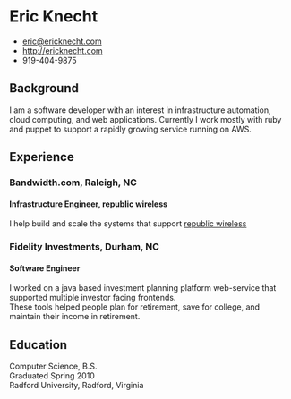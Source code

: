 # Eric Knecht

 * <eric@ericknecht.com>
 * <http://ericknecht.com>
 * 919-404-9875

## Background

I am a software developer with an interest in infrastructure automation, cloud computing, and web applications. 
Currently I work mostly with ruby and puppet to support a rapidly growing service running on AWS. 


## Experience

### Bandwidth.com, Raleigh, NC

#### Infrastructure Engineer, republic wireless
I help build and scale the systems that support [republic wireless](http://republicwireless.com)
 
### Fidelity Investments, Durham, NC
#### Software Engineer
I worked on a java based investment planning platform web-service that supported multiple investor facing frontends.   
These tools helped people plan for retirement, save for college, and maintain their income in retirement.

## Education

Computer Science, B.S.  
Graduated Spring 2010  
Radford University, Radford, Virginia
